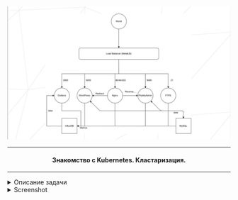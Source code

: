 ![Screen](https://github.com/atomatoe/ft_service/blob/master/screenshots/subj.png)

________________________________________________________________

#### <p align=center> Знакомство с Kubernetes. Кластаризация.</p> ####
________________________________________________________________

<details>
<summary>Описание задачи</summary>

________________________________________________________________

<p>Нужно будет настроить мультисервисный кластер.</p>
<p>1. Каждая служба должна будет работать в выделенном контейнере;</p>
<p>2. Каждый контейнер должен иметь то же имя, что и соответствующий service;</p>
<p>3. Контейнеры должны быть построены с использованием Alpine Linux;</p>
<p>4. Потребуется написанный Dockerfile, который вызывается в setup.sh;</p>
<p>5. Нужно реализовать контейнеры:</p>
<details>
  <p></p>
  <p>1. Load Balancer - балансировщик нагрузки;</p>
  <p>2. WordPress - развернуть сайт на nginx и связать с дб MySQL, обе службы должны работать в отдельных контейнерах;</p>
  <p>3. phpMyAdmin - связанный с MySQL, отдельный контейнер;</p>
  <p>4. FTPS;</p>
  <p>5. Grafana + InfluxDB + Telegraf - в разных контейнерах;</p>
</details>
<p>6. Load Balancer должен быть единственной точкой входа в кластер.</p>
________________________________________________________________
</details>

<details>
<summary>Screenshot</summary>

________________________________________________________________

<p><img src="https://github.com/atomatoe/ft_service/blob/master/screenshots/wordpress.jpg" alt="Ссылка"></p>
<p><img src="https://github.com/atomatoe/ft_service/blob/master/screenshots/filezilla.png" alt="Ссылка"></p>
<p><img src="https://github.com/atomatoe/ft_service/blob/master/screenshots/phpmyadmin.jpg" alt="Ссылка"></p>
________________________________________________________________

</details>
